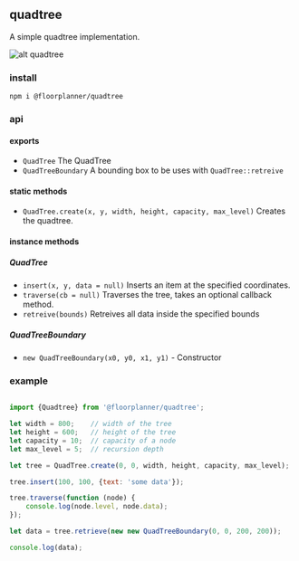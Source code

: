 ## quadtree

A simple quadtree implementation.

![alt quadtree](https://content.screencast.com/users/TimKnip/folders/Jing/media/2e40667f-baf3-416c-98ff-ef8ef372271b/2018-03-26_1312.png)

### install

    npm i @floorplanner/quadtree

### api

#### exports

-  `QuadTree` The QuadTree
-  `QuadTreeBoundary` A bounding box to be uses with `QuadTree::retreive`

#### static methods

-  `QuadTree.create(x, y, width, height, capacity, max_level)` Creates the quadtree.

#### instance methods

##### QuadTree

-  `insert(x, y, data = null)` Inserts an item at the specified coordinates.
-  `traverse(cb = null)` Traverses the tree, takes an optional callback method.
-  `retreive(bounds)` Retreives all data inside the specified bounds

##### QuadTreeBoundary

-  `new QuadTreeBoundary(x0, y0, x1, y1)` - Constructor

### example

```javascript

import {Quadtree} from '@floorplanner/quadtree';

let width = 800;    // width of the tree
let height = 600;   // height of the tree
let capacity = 10;  // capacity of a node
let max_level = 5;  // recursion depth

let tree = QuadTree.create(0, 0, width, height, capacity, max_level);

tree.insert(100, 100, {text: 'some data'});

tree.traverse(function (node) {
    console.log(node.level, node.data);
});

let data = tree.retrieve(new new QuadTreeBoundary(0, 0, 200, 200));

console.log(data);

```
